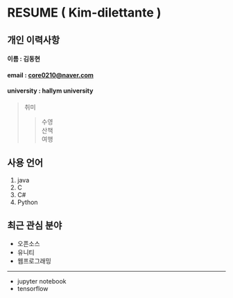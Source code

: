 # RESUME ( Kim-dilettante )

##  개인 이력사항

#### 이름 : 김동현
#### email : core0210@naver.com
#### university : hallym university

>  취미  
>> 수영  
>> 산책  
>> 여행  

## 사용 언어
1. java  
2. C  
3. C#  
4. Python

## 최근 관심 분야
* 오픈소스
* 유니티
* 웹프로그래밍
-----------------
* jupyter notebook
* tensorflow

